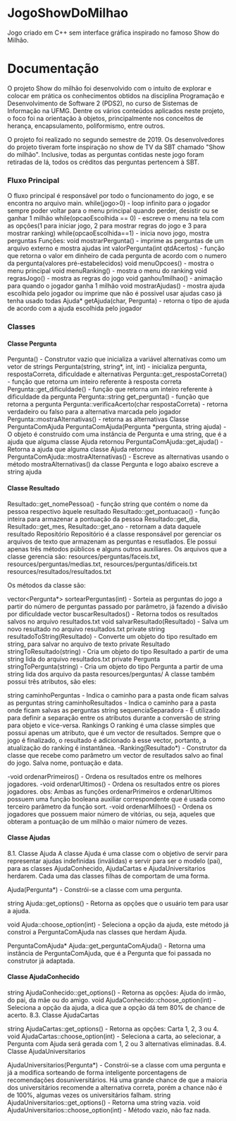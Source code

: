 # JogoShowDoMilhao
Jogo criado em C++ sem interface gráfica inspirado no famoso Show do Milhão. 

# Documentação

O projeto Show do milhão foi desenvolvido com o intuito de explorar e colocar em prática os conhecimentos obtidos na disciplina Programação e Desenvolvimento de Software 2 (PDS2), no curso de Sistemas de Informação na UFMG. Dentre os vários conteúdos aplicados neste projeto, o foco foi na orientação à objetos, principalmente nos conceitos de herança, encapsulamento, poliformismo, entre outros.

O projeto foi realizado no segundo semestre de 2019. Os desenvolvedores do projeto tiveram forte inspiração no show de TV da SBT chamado "Show do milhão". Inclusive, todas as perguntas contidas neste jogo foram retiradas de lá, todos os créditos das perguntas pertencem à SBT.

### Fluxo Principal 

O fluxo principal é responsável por todo o funcionamento do jogo, e se encontra no arquivo main.
while(jogo>0) - loop infinito para o jogador sempre poder voltar para o menu principal quando perder, desistir ou se ganhar 1 milhão
while(opcaoEscolhida == 0) - escreve o menu na tela com as opções(1 para iniciar jogo, 2 para mostrar regras do jogo e 3 para mostrar ranking)
while(opcaoEscolhida==1) - inicia novo jogo, mostra perguntas Funções:
void mostrarPergunta() - imprime as perguntas de um arquivo externo e mostra ajudas
int valorPergunta(int qtdAcertos) - função que retorna o valor em dinheiro de cada pergunta de acordo com o numero da pergunta(valores pré-estabelecidos)
void menuOpcoes() - mostra o menu principal
void menuRanking() - mostra o menu do ranking
void regrasJogo() - mostra as regras do jogo
void ganhou1milhao() - animação para quando o jogador ganha 1 milhão
void mostrarAjudas() - mostra ajuda escolhida pelo jogador ou imprime que não é possivel usar ajudas caso já tenha usado todas
Ajuda* getAjuda(char, Pergunta) - retorna o tipo de ajuda de acordo com a ajuda escolhida pelo jogador

### Classes

#### Classe Pergunta

Pergunta() - Construtor vazio que inicializa a variável alternativas como um vetor de strings
Pergunta(string, string*, int, int) - inicializa pergunta, respostaCorreta, dificuldade e alternativas
Pergunta::get_respostaCorreta() - função que retorna um inteiro referente à resposta correta
Pergunta::get_dificuldade() - função que retorna um inteiro referente à dificuldade da pergunta
Pergunta::string get_pergunta() - função que retorna a pergunta
Pergunta::verificaAcerto(char respostaCorreta) - retorna verdadeiro ou falso para a alternativa marcada pelo jogador
Pergunta::mostraAlternativas() - retorna as alternativas
Classe PerguntaComAjuda
PerguntaComAjuda(Pergunta *pergunta, string ajuda) - O objeto é construído com uma instância de Pergunta e uma string, que é a ajuda que alguma classe Ajuda retornou
PerguntaComAjuda::get_ajuda() - Retorna a ajuda que alguma classe Ajuda retornou
PerguntaComAjuda::mostraAlternativas() - Escreve as alternativas usando o método mostraAlternativas() da classe Pergunta e logo abaixo escreve a string ajuda

#### Classe Resultado

Resultado::get_nomePessoa() - função string que contém o nome da pessoa respectivo àquele resultado
Resultado::get_pontuacao() - função inteira para armazenar a pontuação da pessoa
Resultado::get_dia, Resultado::get_mes, Resultado::get_ano - retornam a data daquele resultado
Repositório
Repositório é a classe responsável por gerenciar os arquivos de texto que armazenam as perguntas e resutlados. Ele possui apenas três métodos públicos e alguns outros auxiliares. Os arquivos que a classe gerencia são: resources/perguntas/faceis.txt, resources/perguntas/medias.txt, resources/perguntas/dificeis.txt
resources/resultados/resultados.txt

Os métodos da classe são:

vector<Pergunta*> sortearPerguntas(int) - Sorteia as perguntas do jogo a partir do número de perguntas passado por parâmetro, já fazendo a divisão por dificuldade
vector buscarResultados() - Retorna todos os resultados salvos no arquivo resultados.txt
void salvarResultado(Resultado) - Salva um novo resultado no arquivo resultados.txt
private string resultadoToString(Resultado) - Converte um objeto do tipo resultado em string, para salvar no arquivo de texto
private Resultado stringToResultado(string) - Cria um objeto do tipo Resultado a partir de uma string lida do arquivo resultados.txt
private Pergunta stringToPergunta(string) - Cria um objeto do tipo Pergunta a partir de uma string lida dos arquivo da pasta resources/perguntas/
A classe também possui três atributos, são eles:

string caminhoPerguntas - Indica o caminho para a pasta onde ficam salvas as perguntas
string caminhoResultados - Indica o caminho para a pasta onde ficam salvas as perguntas
string sequenciaSeparadora - É utilizado para definir a separação entre os atributos durante a conversão de string para objeto e vice-versa.
Rankings O ranking é uma classe simples que possui apenas um atributo, que é um vector de resultados. Sempre que o jogo é finalizado, o resultado é adicionado à esse vector, portanto, a atualização do ranking é instantânea.
-Ranking(Resultado*) - Construtor da classe que recebe como parâmetro um vector de resultados salvo ao final do jogo. Salva nome, pontuação e data.

-void ordenarPrimeiros() - Ordena os resultados entre os melhores jogadores. -void ordenarUltimos() - Ordena os resultados entre os piores jogadores. obs: Ambas as funções ordenarPrimeiros e ordenarUltimos possuem uma função booleana auxiliar correspondente que é usada como terceiro parâmetro da função sort. -void ordenarMilhoes() - Ordena os jogadores que possuem maior número de vitórias, ou seja, aqueles que obteram a pontuação de um milhão o maior número de vezes.

#### Classe Ajudas
8.1. Classe Ajuda A classe Ajuda é uma classe com o objetivo de servir para representar ajudas indefinidas (inválidas) e servir para ser o modelo (pai), para as classes AjudaConhecido, AjudaCartas e AjudaUniversitarios herdarem. Cada uma das classes filhas de comportam de uma forma.

Ajuda(Pergunta*) - Constrói-se a classe com uma pergunta.

string Ajuda::get_options() - Retorna as opções que o usuário tem para usar a ajuda.

void Ajuda::choose_option(int) - Seleciona a opção da ajuda, este método já constroi a PerguntaComAjuda nas classes que herdam Ajuda.

PerguntaComAjuda* Ajuda::get_perguntaComAjuda() - Retorna uma instância de PerguntaComAjuda, que é a Pergunta que foi passada no construtor já adaptada.

#### Classe AjudaConhecido

string AjudaConhecido::get_options() - Retorna as opções: Ajuda do irmão, do pai, da mãe ou do amigo.
void AjudaConhecido::choose_option(int) - Seleciona a opção da ajuda, a dica que a opção dá tem 80% de chance de acerto.
8.3. Classe AjudaCartas

string AjudaCartas::get_options() - Retorna as opções: Carta 1, 2, 3 ou 4.
void AjudaCartas::choose_option(int) - Seleciona a carta, ao selecionar, a Pergunta com Ajuda será gerada com 1, 2 ou 3 alternativas eliminadas.
8.4. Classe AjudaUniversitarios

AjudaUniversitarios(Pergunta*) - Constrói-se a classe com uma pergunta e já a modifica sorteando de forma inteligente porcentagens de recomendações dosuniversitários. Há uma grande chance de que a maioria dos universitários recomende a alternativa correta, porém a chance não é de 100%, algumas vezes os universitários falham.
string AjudaUniversitarios::get_options() - Retorna uma string vazia.
void AjudaUniversitarios::choose_option(int) - Método vazio, não faz nada.
